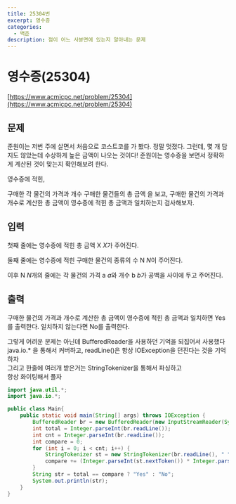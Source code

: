 ```yaml
---
title: 25304번
excerpt: 영수증
categories:
  - 백준
description: 점이 어느 사분면에 있는지 알아내는 문제
---
```


# 영수증\(25304\)
[https://www.acmicpc.net/problem/25304](https://www.acmicpc.net/problem/25304)

## 문제

준원이는 저번 주에 살면서 처음으로 코스트코를 가 봤다. 정말 멋졌다. 그런데, 몇 개 담지도 않았는데 수상하게 높은 금액이 나오는 것이다! 준원이는 영수증을 보면서 정확하게 계산된 것이 맞는지 확인해보려 한다.

영수증에 적힌,

구매한 각 물건의 가격과 개수
구매한 물건들의 총 금액
을 보고, 구매한 물건의 가격과 개수로 계산한 총 금액이 영수증에 적힌 총 금액과 일치하는지 검사해보자.

## 입력

첫째 줄에는 영수증에 적힌 총 금액
X
$X$가 주어진다.

둘째 줄에는 영수증에 적힌 구매한 물건의 종류의 수
N
$N$이 주어진다.

이후
N
$N$개의 줄에는 각 물건의 가격
a
$a$와 개수
b
$b$가 공백을 사이에 두고 주어진다.

## 출력

구매한 물건의 가격과 개수로 계산한 총 금액이 영수증에 적힌 총 금액과 일치하면 Yes를 출력한다. 일치하지 않는다면 No를 출력한다.

그렇게 어려운 문제는 아닌데 BufferedReader을 사용하던 기억을 되집어서 사용했다 <br>
java.io.* 을 통해서 커버하고, readLine()은 항상 IOException을 던진다는 것을 기억하자 <br>
그리고 한줄에 여러개 받은거는 StringTokenizer을 통해서 파싱하고 <br>
항상 화이팅해서 풀자 <br>

```java
import java.util.*;
import java.io.*;

public class Main{
    public static void main(String[] args) throws IOException {
        BufferedReader br = new BufferedReader(new InputStreamReader(System.in));
        int total = Integer.parseInt(br.readLine());
        int cnt = Integer.parseInt(br.readLine());
        int compare = 0;
        for (int i = 0; i < cnt; i++) {
            StringTokenizer st = new StringTokenizer(br.readLine(), " ");
            compare += (Integer.parseInt(st.nextToken()) * Integer.parseInt(st.nextToken()));
        }
        String str = total == compare ? "Yes" : "No";
        System.out.println(str);
    }
}
```

